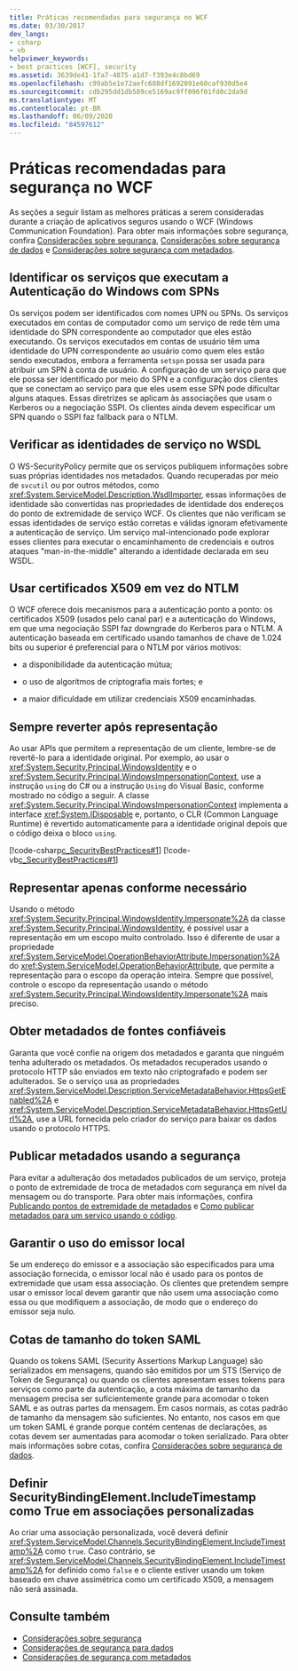 ```yaml
---
title: Práticas recomendadas para segurança no WCF
ms.date: 03/30/2017
dev_langs:
- csharp
- vb
helpviewer_keywords:
- best practices [WCF], security
ms.assetid: 3639de41-1fa7-4875-a1d7-f393e4c8bd69
ms.openlocfilehash: c99ab5e1e72aefc688df1692091e60caf930d5e4
ms.sourcegitcommit: cdb295dd1db589ce5169ac9ff096f01fd0c2da9d
ms.translationtype: MT
ms.contentlocale: pt-BR
ms.lasthandoff: 06/09/2020
ms.locfileid: "84597612"
---
```

# <a name="best-practices-for-security-in-wcf"></a>Práticas recomendadas para segurança no WCF
As seções a seguir listam as melhores práticas a serem consideradas durante a criação de aplicativos seguros usando o WCF (Windows Communication Foundation). Para obter mais informações sobre segurança, confira [Considerações sobre segurança](security-considerations-in-wcf.md), [Considerações sobre segurança de dados](security-considerations-for-data.md) e [Considerações sobre segurança com metadados](security-considerations-with-metadata.md).  
  
## <a name="identify-services-performing-windows-authentication-with-spns"></a>Identificar os serviços que executam a Autenticação do Windows com SPNs  
 Os serviços podem ser identificados com nomes UPN ou SPNs. Os serviços executados em contas de computador como um serviço de rede têm uma identidade do SPN correspondente ao computador que eles estão executando. Os serviços executados em contas de usuário têm uma identidade do UPN correspondente ao usuário como quem eles estão sendo executados, embora a ferramenta `setspn` possa ser usada para atribuir um SPN à conta de usuário. A configuração de um serviço para que ele possa ser identificado por meio do SPN e a configuração dos clientes que se conectam ao serviço para que eles usem esse SPN pode dificultar alguns ataques. Essas diretrizes se aplicam às associações que usam o Kerberos ou a negociação SSPI.  Os clientes ainda devem especificar um SPN quando o SSPI faz fallback para o NTLM.  
  
## <a name="verify-service-identities-in-wsdl"></a>Verificar as identidades de serviço no WSDL  
 O WS-SecurityPolicy permite que os serviços publiquem informações sobre suas próprias identidades nos metadados. Quando recuperadas por meio de `svcutil` ou por outros métodos, como <xref:System.ServiceModel.Description.WsdlImporter>, essas informações de identidade são convertidas nas propriedades de identidade dos endereços do ponto de extremidade de serviço WCF. Os clientes que não verificam se essas identidades de serviço estão corretas e válidas ignoram efetivamente a autenticação de serviço. Um serviço mal-intencionado pode explorar esses clientes para executar o encaminhamento de credenciais e outros ataques "man-in-the-middle" alterando a identidade declarada em seu WSDL.  
  
## <a name="use-x509-certificates-instead-of-ntlm"></a>Usar certificados X509 em vez do NTLM  
 O WCF oferece dois mecanismos para a autenticação ponto a ponto: os certificados X509 (usados pelo canal par) e a autenticação do Windows, em que uma negociação SSPI faz downgrade do Kerberos para o NTLM.  A autenticação baseada em certificado usando tamanhos de chave de 1.024 bits ou superior é preferencial para o NTLM por vários motivos:  
  
- a disponibilidade da autenticação mútua;  
  
- o uso de algoritmos de criptografia mais fortes; e  
  
- a maior dificuldade em utilizar credenciais X509 encaminhadas.  

## <a name="always-revert-after-impersonation"></a>Sempre reverter após representação  
 Ao usar APIs que permitem a representação de um cliente, lembre-se de revertê-lo para a identidade original. Por exemplo, ao usar o <xref:System.Security.Principal.WindowsIdentity> e o <xref:System.Security.Principal.WindowsImpersonationContext>, use a instrução `using` do C# ou a instrução `Using` do Visual Basic, conforme mostrado no código a seguir. A classe <xref:System.Security.Principal.WindowsImpersonationContext> implementa a interface <xref:System.IDisposable> e, portanto, o CLR (Common Language Runtime) é revertido automaticamente para a identidade original depois que o código deixa o bloco `using`.  
  
 [!code-csharp[c_SecurityBestPractices#1](../../../../samples/snippets/csharp/VS_Snippets_CFX/c_securitybestpractices/cs/source.cs#1)]
 [!code-vb[c_SecurityBestPractices#1](../../../../samples/snippets/visualbasic/VS_Snippets_CFX/c_securitybestpractices/vb/source.vb#1)]  
  
## <a name="impersonate-only-as-needed"></a>Representar apenas conforme necessário  
 Usando o método <xref:System.Security.Principal.WindowsIdentity.Impersonate%2A> da classe <xref:System.Security.Principal.WindowsIdentity>, é possível usar a representação em um escopo muito controlado. Isso é diferente de usar a propriedade <xref:System.ServiceModel.OperationBehaviorAttribute.Impersonation%2A> do <xref:System.ServiceModel.OperationBehaviorAttribute>, que permite a representação para o escopo da operação inteira. Sempre que possível, controle o escopo da representação usando o método <xref:System.Security.Principal.WindowsIdentity.Impersonate%2A> mais preciso.  
  
## <a name="obtain-metadata-from-trusted-sources"></a>Obter metadados de fontes confiáveis  
 Garanta que você confie na origem dos metadados e garanta que ninguém tenha adulterado os metadados. Os metadados recuperados usando o protocolo HTTP são enviados em texto não criptografado e podem ser adulterados. Se o serviço usa as propriedades <xref:System.ServiceModel.Description.ServiceMetadataBehavior.HttpsGetEnabled%2A> e <xref:System.ServiceModel.Description.ServiceMetadataBehavior.HttpsGetUrl%2A>, use a URL fornecida pelo criador do serviço para baixar os dados usando o protocolo HTTPS.  
  
## <a name="publish-metadata-using-security"></a>Publicar metadados usando a segurança  
 Para evitar a adulteração dos metadados publicados de um serviço, proteja o ponto de extremidade de troca de metadados com segurança em nível da mensagem ou do transporte. Para obter mais informações, confira [Publicando pontos de extremidade de metadados](../publishing-metadata-endpoints.md) e [Como publicar metadados para um serviço usando o código](how-to-publish-metadata-for-a-service-using-code.md).  
  
## <a name="ensure-use-of-local-issuer"></a>Garantir o uso do emissor local  
 Se um endereço do emissor e a associação são especificados para uma associação fornecida, o emissor local não é usado para os pontos de extremidade que usam essa associação. Os clientes que pretendem sempre usar o emissor local devem garantir que não usem uma associação como essa ou que modifiquem a associação, de modo que o endereço do emissor seja nulo.  
  
## <a name="saml-token-size-quotas"></a>Cotas de tamanho do token SAML  
 Quando os tokens SAML (Security Assertions Markup Language) são serializados em mensagens, quando são emitidos por um STS (Serviço de Token de Segurança) ou quando os clientes apresentam esses tokens para serviços como parte da autenticação, a cota máxima de tamanho da mensagem precisa ser suficientemente grande para acomodar o token SAML e as outras partes da mensagem. Em casos normais, as cotas padrão de tamanho da mensagem são suficientes. No entanto, nos casos em que um token SAML é grande porque contém centenas de declarações, as cotas devem ser aumentadas para acomodar o token serializado. Para obter mais informações sobre cotas, confira [Considerações sobre segurança de dados](security-considerations-for-data.md).  
  
## <a name="set-securitybindingelementincludetimestamp-to-true-on-custom-bindings"></a>Definir SecurityBindingElement.IncludeTimestamp como True em associações personalizadas  
 Ao criar uma associação personalizada, você deverá definir <xref:System.ServiceModel.Channels.SecurityBindingElement.IncludeTimestamp%2A> como `true`. Caso contrário, se <xref:System.ServiceModel.Channels.SecurityBindingElement.IncludeTimestamp%2A> for definido como `false` e o cliente estiver usando um token baseado em chave assimétrica como um certificado X509, a mensagem não será assinada.  
  
## <a name="see-also"></a>Consulte também

- [Considerações sobre segurança](security-considerations-in-wcf.md)
- [Considerações de segurança para dados](security-considerations-for-data.md)
- [Considerações de segurança com metadados](security-considerations-with-metadata.md)
